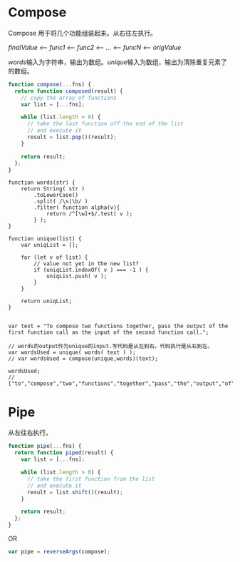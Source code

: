 # Compose

Compose 用于将几个功能组装起来。从右往左执行。

_finalValue <-- func1 <-- func2 <-- ... <-- funcN <-- origValue_

*words*输入为字符串，输出为数组。*unique*输入为数组，输出为清除重复元素了的数组。

```javascript
function compose(...fns) {
  return function composed(result) {
    // copy the array of functions
    var list = [...fns];

    while (list.length > 0) {
      // take the last function off the end of the list
      // and execute it
      result = list.pop()(result);
    }

    return result;
  };
}
```

```jajascript
function words(str) {
    return String( str )
        .toLowerCase()
        .split( /\s|\b/ )
        .filter( function alpha(v){
            return /^[\w]+$/.test( v );
        } );
}

function unique(list) {
    var uniqList = [];

    for (let v of list) {
        // value not yet in the new list?
        if (uniqList.indexOf( v ) === -1 ) {
            uniqList.push( v );
        }
    }

    return uniqList;
}


var text = "To compose two functions together, pass the output of the first function call as the input of the second function call.";

// words的output作为unique的input.写代码是从左到右，代码执行是从右到左。
var wordsUsed = unique( words( text ) );
// var wordsUsed = compose(unique,words)(text);

wordsUsed;
// ["to","compose","two","functions","together","pass","the","output","of","first","function","call","as","input","second"]
```

# Pipe

从左往右执行。

```javascript
function pipe(...fns) {
  return function piped(result) {
    var list = [...fns];

    while (list.length > 0) {
      // take the first function from the list
      // and execute it
      result = list.shift()(result);
    }

    return result;
  };
}
```

OR

```javascript
var pipe = reverseArgs(compose);
```
